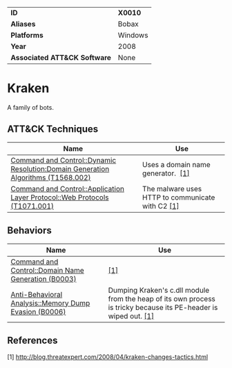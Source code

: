 |||
|---|---|
|**ID**|**X0010**|
|**Aliases**|Bobax|
|**Platforms**|Windows|
|**Year**|2008|
|**Associated ATT&CK Software**|None|


Kraken
======
A family of bots.

ATT&CK Techniques
-----------------
|Name|Use|
|---|---|
|[Command and Control::Dynamic Resolution:Domain Generation Algorithms (T1568.002)](https://attack.mitre.org/techniques/T1568/002/)|Uses a domain name generator.  [[1]](#1)|
|[Command and Control::Application Layer Protocol::Web Protocols (T1071.001)](https://attack.mitre.org/techniques/T1071/001/)|The malware uses HTTP to communicate with C2 [[1]](#1)|

Behaviors
---------
|Name|Use|
|---|---|
|[Command and Control::Domain Name Generation (B0003)](../command-and-control/domain-name-generate.md)| [[1]](#1)|
|[Anti-Behavioral Analysis::Memory Dump Evasion (B0006)](../anti-behavioral-analysis/evade-memory-dump.md)|Dumping Kraken's c.dll module from the heap of its own process is tricky because its PE-header is wiped out. [[1]](#1)|

References
----------
<a name="1">[1]</a> http://blog.threatexpert.com/2008/04/kraken-changes-tactics.html
